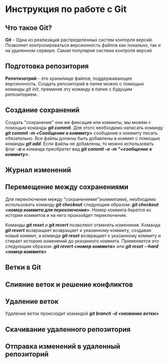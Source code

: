 # Инструкция по работе с Git

## Что такое Git?
**Git** - Одна из реализаций распределенных систем конторля версий. Позволяет контролироваться версионность файлов как локально, так и на удаленном сервере. Самая популарня система контроля версий

## Подготовка репозитория
**Репотизотрий** - это хранилище файлов, поддерживающее версионность. Создать репозиторий в папке можно с помощью команды *git init*, преминив эту команду в папке с будущим репозиторием.

## Создание сохранений 
Создать "сохранение" они же фиксация или коммиты, мы можем с помощью команды __*git commit*__. Для этого необходимо написать команду __*git commit -m <Сообщение к коммиту>*__ сообщение к коммиту писать обязательно. Все файлы должны быть добавлены в коммит с помощью команды __*git add*__. Если файлы не добавлены, то можно использовать флаг __*-a*__ и команда преобретет вид __*git commit -a -m "<сообщение к коммиту>*__.

## Журнал изменений

## Перемещение между сохранениями 
Для переключения между "сохранениями"(коммитами), необходимо использовать команду __*git checkout*__ следующим образом: __*git checkout <номер коммита для переключения>*__. Номер коммита берется из истории коммитов и на него произойдет переключение.

Команды __*git reset*__ и __*git revert*__ позволяют отменять изменения. Команда __*git revert*__ возвращает возвращает к указанному коммиту, создавая новый коммит, а команда __*git reset*__ возвращает к указанному коммиту и стирает историю изменений до указанного коммита. Применяется это следующим образом: __*git revert <номер коммита>*__ или __*git reset --hard <номер коммита>*__

## Ветки в Git

## Слияние веток и решение конфликтов

## Удаление веток
Удаление веток происходит командой __*git branch -d <название ветки>*__

## Cкачивание удаленного репозитория

## Отправка изменений в удаленный репозиторий
